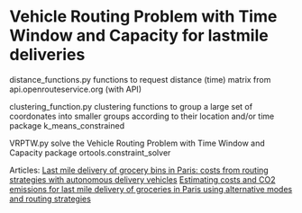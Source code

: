 # Vehicle Routing Problem with Time Window and Capacity for lastmile deliveries
distance_functions.py 
  functions to request distance (time) matrix from api.openrouteservice.org (with API)

clustering_function.py
  clustering functions to group a large set of coordonates into smaller groups according to their location and/or time
  package k_means_constrained

VRPTW.py
  solve the Vehicle Routing Problem with Time Window and Capacity
  package ortools.constraint_solver

Articles:
[Last mile delivery of grocery bins in Paris: costs from routing strategies with autonomous delivery vehicles](https://doi.org/10.1504/IJISM.2023.132180)
[Estimating costs and CO2 emissions for last mile delivery of groceries in Paris using alternative modes and routing strategies](https://doi.org/10.1080/13675567.2023.2283074)
